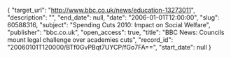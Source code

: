 {
  "target_url": "http://www.bbc.co.uk/news/education-13273011", 
  "description": "", 
  "end_date": null, 
  "date": "2006-01-01T12:00:00", 
  "slug": 60588316, 
  "subject": "Spending Cuts 2010: Impact on Social Welfare", 
  "publisher": "bbc.co.uk", 
  "open_access": true, 
  "title": "BBC News: Councils mount legal challenge over academies cuts", 
  "record_id": "20060101T120000/BTf0GvPBqt7UYCP/fGo7FA==", 
  "start_date": null
}

